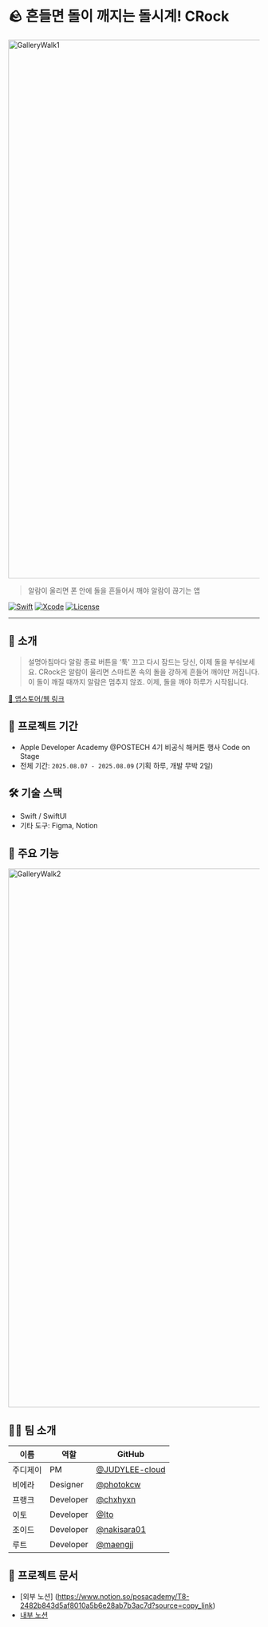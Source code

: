 # 🪨 흔들면 돌이 깨지는 돌시계! CRock

<img width="1920" height="1080" alt="GalleryWalk1" src="https://github.com/user-attachments/assets/a76b05b0-8395-4cfb-bbbc-dd3e9ee32990" />

> 알람이 울리면 폰 안에 돌을 흔들어서 깨야 알람이 끊기는 앱

[![Swift](https://img.shields.io/badge/Swift-5.9-orange.svg)]()
[![Xcode](https://img.shields.io/badge/Xcode-15.0-blue.svg)]()
[![License](https://img.shields.io/badge/license-MIT-green.svg)]()

---

## 📱 소개

> 설명아침마다 알람 종료 버튼을 ‘툭' 끄고 다시 잠드는 당신, 이제 돌을 부숴보세요. CRock은 알람이 울리면 스마트폰 속의 돌을 강하게 흔들어 깨야만 꺼집니다. 이 돌이 깨질 때까지 알람은 멈추지 않죠. 이제, 돌을 깨야 하루가 시작됩니다.

[🔗 앱스토어/웹 링크](https://example.com)


## 📆 프로젝트 기간
-  Apple Developer Academy @POSTECH 4기 비공식 해커톤 행사 Code on Stage 
- 전체 기간: `2025.08.07 - 2025.08.09` (기획 하루, 개발 무박 2일)


## 🛠 기술 스택

- Swift / SwiftUI
- 기타 도구: Figma, Notion


## 🌟 주요 기능
<img width="1920" height="1080" alt="GalleryWalk2" src="https://github.com/user-attachments/assets/0f334b8d-6a02-450f-a0e3-b425dc4ac58c" />


## 🧑‍💻 팀 소개

| 이름 | 역할 | GitHub |
|------|------|--------|
| 주디제이 | PM | [@JUDYLEE-cloud](https://github.com/JUDYLEE-cloud) |
| 비에라 | Designer | [@photokcw](https://github.com/photokcw) |
| 프랭크 | Developer | [@chxhyxn](https://github.com/chxhyxn) |
| 이토 | Developer | [@Ito](https://github.com/changjaemun) |
| 조이드 | Developer | [@nakisara01](https://github.com/nakisara01) |
| 루트 | Developer | [@maengjj](https://github.com/maengjj) |



## 📎 프로젝트 문서
- [외부 노션] (https://www.notion.so/posacademy/T8-2482b843d5af8010a5b6e28ab7b3ac7d?source=copy_link)
- [내부 노션](https://www.notion.so/posacademy/NO-FRANK-2482b843d5af8095b452eb262f975e8b?source=copy_link)

